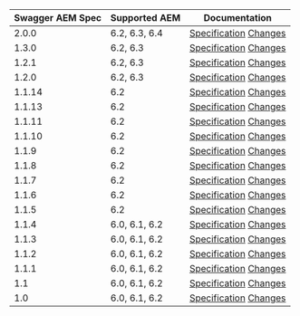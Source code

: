 | Swagger AEM Spec | Supported AEM          | Documentation                                                                                                                                                            |
|------------------|------------------------|--------------------------------------------------------------------------------------------------------------------------------------------------------------------------|
| 2.0.0            | 6.2, 6.3, 6.4 | [Specification](https://shinesolutions.github.io/swagger-aem/api/2.0.0/index.html) [Changes](https://github.com/shinesolutions/swagger-aem/blob/master/CHANGELOG.md#200) |
| 1.3.0            | 6.2, 6.3      | [Specification](https://shinesolutions.github.io/swagger-aem/api/1.3.0/index.html) [Changes](https://github.com/shinesolutions/swagger-aem/blob/master/CHANGELOG.md#130) |
| 1.2.1            | 6.2, 6.3      | [Specification](https://shinesolutions.github.io/swagger-aem/api/1.2.1/index.html) [Changes](https://github.com/shinesolutions/swagger-aem/blob/master/CHANGELOG.md#121) |
| 1.2.0            | 6.2, 6.3      | [Specification](https://shinesolutions.github.io/swagger-aem/api/1.2.0/index.html) [Changes](https://github.com/shinesolutions/swagger-aem/blob/master/CHANGELOG.md#120) |
| 1.1.14            | 6.2          | [Specification](https://shinesolutions.github.io/swagger-aem/api/1.1.14/index.html) [Changes](https://github.com/shinesolutions/swagger-aem/blob/master/CHANGELOG.md#1114) |
| 1.1.13            | 6.2          | [Specification](https://shinesolutions.github.io/swagger-aem/api/1.1.13/index.html) [Changes](https://github.com/shinesolutions/swagger-aem/blob/master/CHANGELOG.md#1113) |
| 1.1.11            | 6.2          | [Specification](https://shinesolutions.github.io/swagger-aem/api/1.1.11/index.html) [Changes](https://github.com/shinesolutions/swagger-aem/blob/master/CHANGELOG.md#1111) |
| 1.1.10            | 6.2          | [Specification](https://shinesolutions.github.io/swagger-aem/api/1.1.10/index.html) [Changes](https://github.com/shinesolutions/swagger-aem/blob/master/CHANGELOG.md#1110) |
| 1.1.9            | 6.2          | [Specification](https://shinesolutions.github.io/swagger-aem/api/1.1.9/index.html) [Changes](https://github.com/shinesolutions/swagger-aem/blob/master/CHANGELOG.md#119) |
| 1.1.8            | 6.2          | [Specification](https://shinesolutions.github.io/swagger-aem/api/1.1.8/index.html) [Changes](https://github.com/shinesolutions/swagger-aem/blob/master/CHANGELOG.md#118) |
| 1.1.7            | 6.2          | [Specification](https://shinesolutions.github.io/swagger-aem/api/1.1.7/index.html) [Changes](https://github.com/shinesolutions/swagger-aem/blob/master/CHANGELOG.md#117) |
| 1.1.6            | 6.2          | [Specification](https://shinesolutions.github.io/swagger-aem/api/1.1.6/index.html) [Changes](https://github.com/shinesolutions/swagger-aem/blob/master/CHANGELOG.md#116) |
| 1.1.5            | 6.2          | [Specification](https://shinesolutions.github.io/swagger-aem/api/1.1.5/index.html) [Changes](https://github.com/shinesolutions/swagger-aem/blob/master/CHANGELOG.md#115) |
| 1.1.4            | 6.0, 6.1, 6.2          | [Specification](https://shinesolutions.github.io/swagger-aem/api/1.1.4/index.html) [Changes](https://github.com/shinesolutions/swagger-aem/blob/master/CHANGELOG.md#114) |
| 1.1.3            | 6.0, 6.1, 6.2          | [Specification](https://shinesolutions.github.io/swagger-aem/api/1.1.3/index.html) [Changes](https://github.com/shinesolutions/swagger-aem/blob/master/CHANGELOG.md#113) |
| 1.1.2            | 6.0, 6.1, 6.2          | [Specification](https://shinesolutions.github.io/swagger-aem/api/1.1.2/index.html) [Changes](https://github.com/shinesolutions/swagger-aem/blob/master/CHANGELOG.md#112) |
| 1.1.1            | 6.0, 6.1, 6.2          | [Specification](https://shinesolutions.github.io/swagger-aem/api/1.1.1/index.html) [Changes](https://github.com/shinesolutions/swagger-aem/blob/master/CHANGELOG.md#111) |
| 1.1              | 6.0, 6.1, 6.2          | [Specification](https://shinesolutions.github.io/swagger-aem/api/1.1/index.html) [Changes](https://github.com/shinesolutions/swagger-aem/blob/master/CHANGELOG.md#11)    |
| 1.0              | 6.0, 6.1, 6.2          | [Specification](https://shinesolutions.github.io/swagger-aem/api/1.0/index.html) [Changes](https://github.com/shinesolutions/swagger-aem/blob/master/CHANGELOG.md#10)    |
